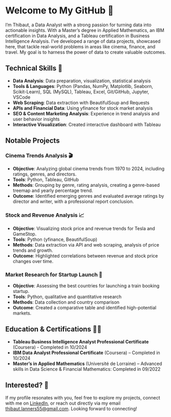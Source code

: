 # Welcome to My GitHub 👋
I’m Thibaut, a Data Analyst with a strong passion for turning data into actionable insights. With a Master’s degree in Applied Mathematics, an IBM certification in Data Analysis, and a Tableau certification in Business Intelligence Analysis. I’ve developed a range of data projects, showcased here, that tackle real-world problems in areas like cinema, finance, and travel. My goal is to harness the power of data to create valuable outcomes.

## Technical Skills 🔧
- **Data Analysis**: Data preparation, visualization, statistical analysis 
- **Tools & Languages**: Python (Pandas, NumPy, Matplotlib, Seaborn, Scikit-Learn), SQL (MySQL), Tableau, Excel, Git/GitHub, Jupyter, VSCode
- **Web Scraping**: Data extraction with BeautifulSoup and Requests
- **APIs and Financial Data**: Using yfinance for stock market analysis
- **SEO & Content Marketing Analysis**: Experience in trend analysis and user behavior insights
- **Interactive Visualization**: Created interactive dashboard with Tableau

## Notable Projects 
### Cinema Trends Analysis 🎬
- **Objective**: Analyzing global cinema trends from 1970 to 2024, including ratings, genres, and directors.
- **Tools**: Python, Tableau, GitHub
- **Methods**: Grouping by genre, rating analysis, creating a genre-based treemap and yearly percentage trend.
- **Outcome**: Identified emerging genres and evaluated average ratings by director and writer, with a professional report conclusion.

### Stock and Revenue Analysis 📈
- **Objective**: Visualizing stock price and revenue trends for Tesla and GameStop.
- **Tools**: Python (yfinance, BeautifulSoup)
- **Methods**: Data extraction via API and web scraping, analysis of price trends and growth.
- **Outcome**: Highlighted correlations between revenue and stock price changes over time.

### Market Research for Startup Launch 🚄
- **Objective**: Assessing the best countries for launching a train booking startup.
- **Tools**: Python, qualitative and quantitative research
- **Methods**: Data collection and country comparison
- **Outcome**: Created a comparative table and identified high-potential markets.

## Education & Certifications 🧑‍🎓
- **Tableau Business Intelligence Analyst Professional Certificate** (Coursera) - Completed in 10/2024
- **IBM Data Analyst Professional Certificate** (Coursera) – Completed in 10/2024
- **Master’s in Applied Mathematics** (Université de Lorraine) – Advanced skills in Data Science & Financial Mathematics: Completed in 09/2022

## Interested? 🤝
If my profile resonates with you, feel free to explore my projects, connect with me on [LinkedIn](https://www.linkedin.com/in/thibaut-lanners/), or reach out directly via my email thibaut.lanners55@gmail.com. Looking forward to connecting!
